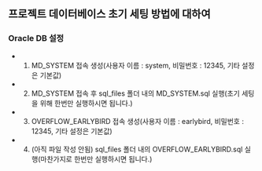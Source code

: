 ## 프로젝트 데이터베이스 초기 세팅 방법에 대하여

### Oracle DB 설정

- 1. MD_SYSTEM 접속 생성(사용자 이름 : system, 비밀번호 : 12345, 기타 설정은 기본값)
- 2. MD_SYSTEM 접속 후 sql_files 폴더 내의 MD_SYSTEM.sql 실행(초기 세팅을 위해 한번만 실행하시면 됩니다.)
- 3. OVERFLOW_EARLYBIRD 접속 생성(사용자 이름 : earlybird, 비밀번호 : 12345, 기타 설정은 기본값)
- 4. (아직 파일 작성 안됨) sql_files 폴더 내의 OVERFLOW_EARLYBIRD.sql 실행(마찬가지로 한번만 실행하시면 됩니다.)

